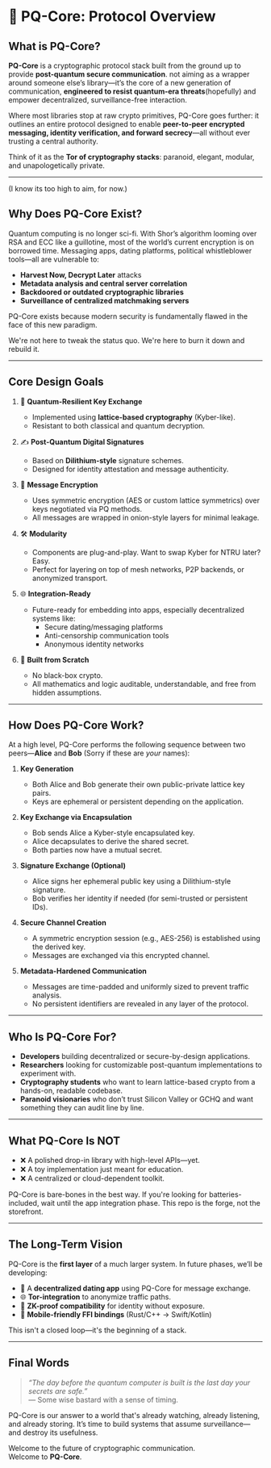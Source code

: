# 🧬 PQ-Core: Protocol Overview

## What is PQ-Core?

**PQ-Core** is a cryptographic protocol stack built from the ground up to provide **post-quantum secure communication**. not aiming as a wrapper around someone else’s library—it’s the core of a new generation of communication, **engineered to resist quantum-era threats**(hopefully) and empower decentralized, surveillance-free interaction.

Where most libraries stop at raw crypto primitives, PQ-Core goes further: it outlines an entire protocol designed to enable **peer-to-peer encrypted messaging, identity verification, and forward secrecy**—all without ever trusting a central authority.

Think of it as the **Tor of cryptography stacks**: paranoid, elegant, modular, and unapologetically private.

---
(I know its too high to aim, for now.)
## Why Does PQ-Core Exist?

Quantum computing is no longer sci-fi. With Shor’s algorithm looming over RSA and ECC like a guillotine, most of the world’s current encryption is on borrowed time. Messaging apps, dating platforms, political whistleblower tools—all are vulnerable to:

- **Harvest Now, Decrypt Later** attacks
- **Metadata analysis and central server correlation**
- **Backdoored or outdated cryptographic libraries**
- **Surveillance of centralized matchmaking servers**

PQ-Core exists because modern security is fundamentally flawed in the face of this new paradigm.

We're not here to tweak the status quo. We're here to burn it down and rebuild it.

---

## Core Design Goals

1. 🔐 **Quantum-Resilient Key Exchange**
   - Implemented using **lattice-based cryptography** (Kyber-like).
   - Resistant to both classical and quantum decryption.

2. ✍️ **Post-Quantum Digital Signatures**
   - Based on **Dilithium-style** signature schemes.
   - Designed for identity attestation and message authenticity.

3. 📡 **Message Encryption**
   - Uses symmetric encryption (AES or custom lattice symmetrics) over keys negotiated via PQ methods.
   - All messages are wrapped in onion-style layers for minimal leakage.

4. 🛠️ **Modularity**
   - Components are plug-and-play. Want to swap Kyber for NTRU later? Easy.
   - Perfect for layering on top of mesh networks, P2P backends, or anonymized transport.

5. 🌐 **Integration-Ready**
   - Future-ready for embedding into apps, especially decentralized systems like:
     - Secure dating/messaging platforms
     - Anti-censorship communication tools
     - Anonymous identity networks

6. 🧱 **Built from Scratch**
   - No black-box crypto.
   - All mathematics and logic auditable, understandable, and free from hidden assumptions.

---

## How Does PQ-Core Work?

At a high level, PQ-Core performs the following sequence between two peers—**Alice** and **Bob** (Sorry if these are *your* names):

1. **Key Generation**
   - Both Alice and Bob generate their own public-private lattice key pairs.
   - Keys are ephemeral or persistent depending on the application.

2. **Key Exchange via Encapsulation**
   - Bob sends Alice a Kyber-style encapsulated key.
   - Alice decapsulates to derive the shared secret.
   - Both parties now have a mutual secret.

3. **Signature Exchange (Optional)**
   - Alice signs her ephemeral public key using a Dilithium-style signature.
   - Bob verifies her identity if needed (for semi-trusted or persistent IDs).

4. **Secure Channel Creation**
   - A symmetric encryption session (e.g., AES-256) is established using the derived key.
   - Messages are exchanged via this encrypted channel.

5. **Metadata-Hardened Communication**
   - Messages are time-padded and uniformly sized to prevent traffic analysis.
   - No persistent identifiers are revealed in any layer of the protocol.

---

## Who Is PQ-Core For?

- **Developers** building decentralized or secure-by-design applications.
- **Researchers** looking for customizable post-quantum implementations to experiment with.
- **Cryptography students** who want to learn lattice-based crypto from a hands-on, readable codebase.
- **Paranoid visionaries** who don’t trust Silicon Valley or GCHQ and want something they can audit line by line.

---

## What PQ-Core Is NOT

- ❌ A polished drop-in library with high-level APIs—yet.
- ❌ A toy implementation just meant for education.
- ❌ A centralized or cloud-dependent toolkit.

PQ-Core is bare-bones in the best way. If you're looking for batteries-included, wait until the app integration phase. This repo is the forge, not the storefront.

---

## The Long-Term Vision

PQ-Core is the **first layer** of a much larger system. In future phases, we’ll be developing:

- 💞 A **decentralized dating app** using PQ-Core for message exchange.
- 🌐 **Tor-integration** to anonymize traffic paths.
- 🧠 **ZK-proof compatibility** for identity without exposure.
- 📱 **Mobile-friendly FFI bindings** (Rust/C++ → Swift/Kotlin)

This isn't a closed loop—it's the beginning of a stack.

---

## Final Words

> _“The day before the quantum computer is built is the last day your secrets are safe.”_  
> — Some wise bastard with a sense of timing.

PQ-Core is our answer to a world that's already watching, already listening, and already storing. It’s time to build systems that assume surveillance—and destroy its usefulness.

Welcome to the future of cryptographic communication.  
Welcome to **PQ-Core**.